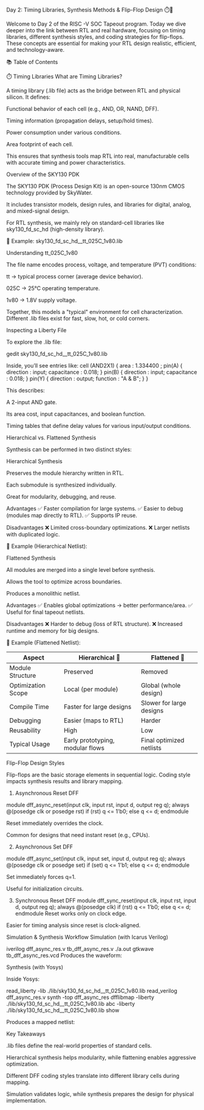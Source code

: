 Day 2: Timing Libraries, Synthesis Methods & Flip-Flop Design ⏱️🔧

Welcome to Day 2 of the RISC -V SOC Tapeout program. Today we dive deeper into the link between RTL and real hardware, focusing on timing libraries, different synthesis styles, and coding strategies for flip-flops. These concepts are essential for making your RTL design realistic, efficient, and technology-aware.

📚 Table of Contents



⏱️ Timing Libraries
What are Timing Libraries?

A timing library (.lib file) acts as the bridge between RTL and physical silicon. It defines:

Functional behavior of each cell (e.g., AND, OR, NAND, DFF).

Timing information (propagation delays, setup/hold times).

Power consumption under various conditions.

Area footprint of each cell.

This ensures that synthesis tools map RTL into real, manufacturable cells with accurate timing and power characteristics.

Overview of the SKY130 PDK

The SKY130 PDK (Process Design Kit) is an open-source 130nm CMOS technology provided by SkyWater.

It includes transistor models, design rules, and libraries for digital, analog, and mixed-signal design.

For RTL synthesis, we mainly rely on standard-cell libraries like sky130_fd_sc_hd (high-density library).

📌 Example: sky130_fd_sc_hd__tt_025C_1v80.lib

Understanding tt_025C_1v80

The file name encodes process, voltage, and temperature (PVT) conditions:

tt → typical process corner (average device behavior).

025C → 25°C operating temperature.

1v80 → 1.8V supply voltage.

Together, this models a "typical" environment for cell characterization. Different .lib files exist for fast, slow, hot, or cold corners.

Inspecting a Liberty File

To explore the .lib file:

gedit sky130_fd_sc_hd__tt_025C_1v80.lib


Inside, you’ll see entries like:
cell (AND2X1) {
    area : 1.334400 ;
    pin(A) { direction : input; capacitance : 0.018; }
    pin(B) { direction : input; capacitance : 0.018; }
    pin(Y) { direction : output; function : "A & B"; }
}

This describes:

A 2-input AND gate.

Its area cost, input capacitances, and boolean function.

Timing tables that define delay values for various input/output conditions.


Hierarchical vs. Flattened Synthesis

Synthesis can be performed in two distinct styles:

Hierarchical Synthesis

Preserves the module hierarchy written in RTL.

Each submodule is synthesized individually.

Great for modularity, debugging, and reuse.

Advantages
✅ Faster compilation for large systems.
✅ Easier to debug (modules map directly to RTL).
✅ Supports IP reuse.

Disadvantages
❌ Limited cross-boundary optimizations.
❌ Larger netlists with duplicated logic.

📌 Example (Hierarchical Netlist):


Flattened Synthesis

All modules are merged into a single level before synthesis.

Allows the tool to optimize across boundaries.

Produces a monolithic netlist.

Advantages
✅ Enables global optimizations → better performance/area.
✅ Useful for final tapeout netlists.

Disadvantages
❌ Harder to debug (loss of RTL structure).
❌ Increased runtime and memory for big designs.

📌 Example (Flattened Netlist):

| Aspect             | Hierarchical 🌲                  | Flattened 🧩             |
| ------------------ | -------------------------------- | ------------------------ |
| Module Structure   | Preserved                        | Removed                  |
| Optimization Scope | Local (per module)               | Global (whole design)    |
| Compile Time       | Faster for large designs         | Slower for large designs |
| Debugging          | Easier (maps to RTL)             | Harder                   |
| Reusability        | High                             | Low                      |
| Typical Usage      | Early prototyping, modular flows | Final optimized netlists |


Flip-Flop Design Styles

Flip-flops are the basic storage elements in sequential logic. Coding style impacts synthesis results and library mapping.

1. Asynchronous Reset DFF

module dff_async_reset(input clk, input rst, input d, output reg q);
  always @(posedge clk or posedge rst)
    if (rst)
      q <= 1'b0;
    else
      q <= d;
endmodule

Reset immediately overrides the clock.

Common for designs that need instant reset (e.g., CPUs).

2. Asynchronous Set DFF

module dff_async_set(input clk, input set, input d, output reg q);
  always @(posedge clk or posedge set)
    if (set)
      q <= 1'b1;
    else
      q <= d;
endmodule

Set immediately forces q=1.

Useful for initialization circuits.


3. Synchronous Reset DFF
module dff_sync_reset(input clk, input rst, input d, output reg q);
  always @(posedge clk)
    if (rst)
      q <= 1'b0;
    else
      q <= d;
endmodule
Reset works only on clock edge.

Easier for timing analysis since reset is clock-aligned.


Simulation & Synthesis Workflow
Simulation (with Icarus Verilog)

iverilog dff_async_res.v tb_dff_async_res.v
./a.out
gtkwave tb_dff_async_res.vcd
Produces the waveform:


Synthesis (with Yosys)

Inside Yosys:

read_liberty -lib ./lib/sky130_fd_sc_hd__tt_025C_1v80.lib
read_verilog dff_async_res.v
synth -top dff_async_res
dfflibmap -liberty ./lib/sky130_fd_sc_hd__tt_025C_1v80.lib
abc -liberty ./lib/sky130_fd_sc_hd__tt_025C_1v80.lib
show


Produces a mapped netlist:


Key Takeaways

.lib files define the real-world properties of standard cells.

Hierarchical synthesis helps modularity, while flattening enables aggressive optimization.

Different DFF coding styles translate into different library cells during mapping.

Simulation validates logic, while synthesis prepares the design for physical implementation.



